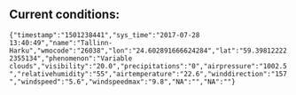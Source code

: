 ## Current conditions: 
 ``` {"timestamp":"1501238441","sys_time":"2017-07-28 13:40:49","name":"Tallinn-Harku","wmocode":"26038","lon":"24.602891666624284","lat":"59.398122222355134","phenomenon":"Variable clouds","visibility":"20.0","precipitations":"0","airpressure":"1002.5","relativehumidity":"55","airtemperature":"22.6","winddirection":"157","windspeed":"5.6","windspeedmax":"9.8","NA":"","NA":""} ```
